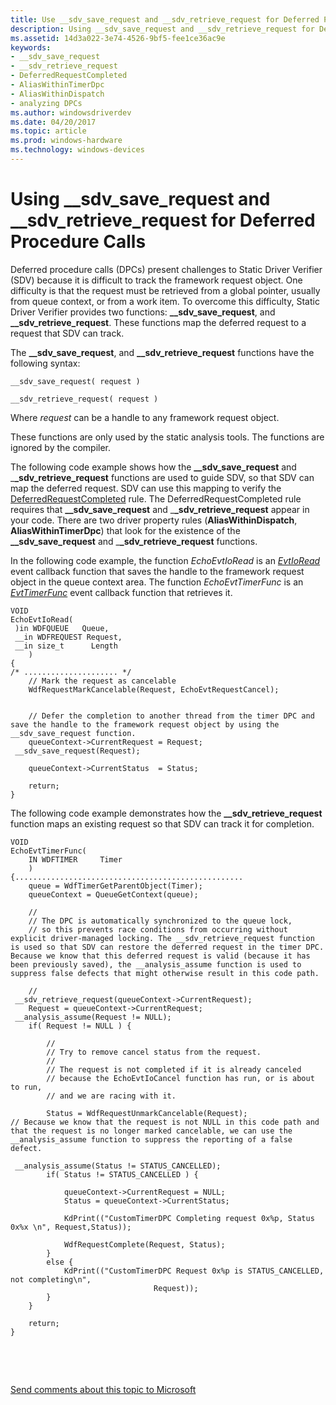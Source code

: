 ```yaml
---
title: Use __sdv_save_request and __sdv_retrieve_request for Deferred Procedure Calls
description: Using __sdv_save_request and __sdv_retrieve_request for Deferred Procedure Calls
ms.assetid: 14d3a022-3e74-4526-9bf5-fee1ce36ac9e
keywords:
- __sdv_save_request
- __sdv_retrieve_request
- DeferredRequestCompleted
- AliasWithinTimerDpc
- AliasWithinDispatch
- analyzing DPCs
ms.author: windowsdriverdev
ms.date: 04/20/2017
ms.topic: article
ms.prod: windows-hardware
ms.technology: windows-devices
---
```


# Using \_\_sdv\_save\_request and \_\_sdv\_retrieve\_request for Deferred Procedure Calls


Deferred procedure calls (DPCs) present challenges to Static Driver Verifier (SDV) because it is difficult to track the framework request object. One difficulty is that the request must be retrieved from a global pointer, usually from queue context, or from a work item. To overcome this difficulty, Static Driver Verifier provides two functions: **\_\_sdv\_save\_request**, and **\_\_sdv\_retrieve\_request**. These functions map the deferred request to a request that SDV can track.

The **\_\_sdv\_save\_request**, and **\_\_sdv\_retrieve\_request** functions have the following syntax:

```
__sdv_save_request( request ) 
```

```
__sdv_retrieve_request( request ) 
```

Where *request* can be a handle to any framework request object.

These functions are only used by the static analysis tools. The functions are ignored by the compiler.

The following code example shows how the **\_\_sdv\_save\_request** and \_**\_sdv\_retrieve\_request** functions are used to guide SDV, so that SDV can map the deferred request. SDV can use this mapping to verify the [DeferredRequestCompleted](https://msdn.microsoft.com/library/windows/hardware/ff544670) rule. The DeferredRequestCompleted rule requires that **\_\_sdv\_save\_request** and \_**\_sdv\_retrieve\_request** appear in your code. There are two driver property rules (**AliasWithinDispatch**, **AliasWithinTimerDpc**) that look for the existence of the **\_\_sdv\_save\_request** and \_**\_sdv\_retrieve\_request** functions.

In the following code example, the function *EchoEvtIoRead* is an [*EvtIoRead*](https://msdn.microsoft.com/library/windows/hardware/ff541776) event callback function that saves the handle to the framework request object in the queue context area. The function *EchoEvtTimerFunc* is an [*EvtTimerFunc*](https://msdn.microsoft.com/library/windows/hardware/ff541823) event callback function that retrieves it.

```
VOID
EchoEvtIoRead(
 )in WDFQUEUE   Queue,
 __in WDFREQUEST Request,
 __in size_t      Length
    )
{
/* ..................... */
    // Mark the request as cancelable
    WdfRequestMarkCancelable(Request, EchoEvtRequestCancel);
 
 
    // Defer the completion to another thread from the timer DPC and save the handle to the framework request object by using the __sdv_save_request function. 
    queueContext->CurrentRequest = Request;    
 __sdv_save_request(Request);

    queueContext->CurrentStatus  = Status;

    return;
}
```

The following code example demonstrates how the **\_\_sdv\_retrieve\_request** function maps an existing request so that SDV can track it for completion.

```
VOID
EchoEvtTimerFunc(
    IN WDFTIMER     Timer
    )
{...................................................
    queue = WdfTimerGetParentObject(Timer);
    queueContext = QueueGetContext(queue);

    //
    // The DPC is automatically synchronized to the queue lock,
    // so this prevents race conditions from occurring without explicit driver-managed locking. The __sdv_retrieve_request function is used so that SDV can restore the deferred request in the timer DPC. Because we know that this deferred request is valid (because it has been previously saved), the __analysis_assume function is used to suppress false defects that might otherwise result in this code path.

    //
 __sdv_retrieve_request(queueContext->CurrentRequest);
    Request = queueContext->CurrentRequest;
 __analysis_assume(Request != NULL);
    if( Request != NULL ) {

        //
        // Try to remove cancel status from the request.
        //
        // The request is not completed if it is already canceled
        // because the EchoEvtIoCancel function has run, or is about to run,
        // and we are racing with it. 

        Status = WdfRequestUnmarkCancelable(Request);
// Because we know that the request is not NULL in this code path and that the request is no longer marked cancelable, we can use the __analysis_assume function to suppress the reporting of a false defect. 

 __analysis_assume(Status != STATUS_CANCELLED);
        if( Status != STATUS_CANCELLED ) {

            queueContext->CurrentRequest = NULL;
            Status = queueContext->CurrentStatus;

            KdPrint(("CustomTimerDPC Completing request 0x%p, Status 0x%x \n", Request,Status));

            WdfRequestComplete(Request, Status);
        }
        else {
            KdPrint(("CustomTimerDPC Request 0x%p is STATUS_CANCELLED, not completing\n",
                                Request));
        }
    }

    return;
}
```

 

 

[Send comments about this topic to Microsoft](mailto:wsddocfb@microsoft.com?subject=Documentation%20feedback%20[devtest\devtest]:%20Using%20__sdv_save_request%20and%20__sdv_retrieve_request%20for%20Deferred%20Procedure%20Calls%20%20RELEASE:%20%2811/17/2016%29&body=%0A%0APRIVACY%20STATEMENT%0A%0AWe%20use%20your%20feedback%20to%20improve%20the%20documentation.%20We%20don't%20use%20your%20email%20address%20for%20any%20other%20purpose,%20and%20we'll%20remove%20your%20email%20address%20from%20our%20system%20after%20the%20issue%20that%20you're%20reporting%20is%20fixed.%20While%20we're%20working%20to%20fix%20this%20issue,%20we%20might%20send%20you%20an%20email%20message%20to%20ask%20for%20more%20info.%20Later,%20we%20might%20also%20send%20you%20an%20email%20message%20to%20let%20you%20know%20that%20we've%20addressed%20your%20feedback.%0A%0AFor%20more%20info%20about%20Microsoft's%20privacy%20policy,%20see%20http://privacy.microsoft.com/default.aspx. "Send comments about this topic to Microsoft")




